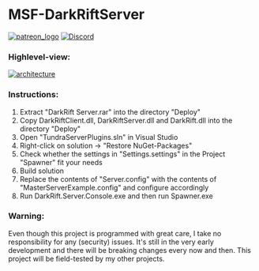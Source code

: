 # MSF-DarkRiftServer

[![patreon_logo](https://user-images.githubusercontent.com/1029673/28471651-be40a2ea-6e35-11e7-9b01-e1b4a7d533b3.png)](https://www.patreon.com/proepkes) 
[![Discord](https://img.shields.io/discord/413156098993029120.svg)](https://discord.gg/F9hJhcX) 

### Highlevel-view:

[![architecture](https://i.imgur.com/x4XIuvF.png)](https://i.imgur.com/x4XIuvF.png)

### Instructions:

1. Extract "DarkRift Server.rar" into the directory "Deploy"
1. Copy DarkRiftClient.dll, DarkRiftServer.dll and DarkRift.dll into the directory "Deploy"
1. Open "TundraServerPlugins.sln" in Visual Studio
1. Right-click on solution -> "Restore NuGet-Packages"
1. Check whether the settings in "Settings.settings" in the Project "Spawner" fit your needs
1. Build solution
1. Replace the contents of "Server.config" with the contents of "MasterServerExample.config" and configure accordingly
1. Run DarkRift.Server.Console.exe and then run Spawner.exe

### Warning:

Even though this project is programmed with great care, I take no responsibility for any (security) issues. It's still in the very early development and there will be breaking changes every now and then. This project will be field-tested by my other projects.
